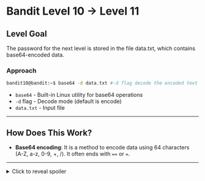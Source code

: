 # Bandit Level 10 → Level 11
## Level Goal
The password for the next level is stored in the file data.txt, which contains base64-encoded data.
### Approach
```bash
bandit10@bandit:~$ base64 -d data.txt #-d flag decode the encoded text
```
- `base64` - Built-in Linux utility for base64 operations
- `-d` flag - Decode mode (default is encode)
- `data.txt` - Input file
***
## How Does This Work?
- **Base64 encoding**: It is a method to encode data using 64 characters (A-Z, a-z, 0-9, +, /). It often ends with `==` or `=`.
***

<details>
  <summary>Click to reveal spoiler</summary>

  The password is dtR173fZKb0RRsDFSGsg2RWnpNVj3qRr 
</details>

